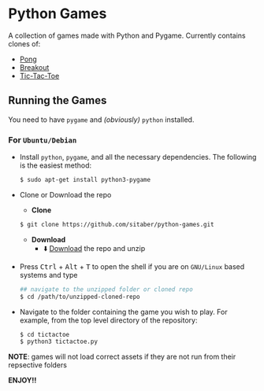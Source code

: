 # Python Games

A collection of games made with Python and Pygame. Currently contains clones of: 
- [Pong](https://github.com/sitaber/python-games/tree/main/pong) 
- [Breakout](https://github.com/sitaber/python-games/tree/main/breakout)
- [Tic-Tac-Toe](https://github.com/sitaber/python-games/tree/main/tictactoe)

## Running the Games
You need to have `pygame` and _(obviously)_ `python` installed. 

### For `Ubuntu/Debian`
- Install `python`, `pygame`, and all the necessary dependencies. The following is the easiest method:
  ```bash
  $ sudo apt-get install python3-pygame
  ```
- Clone or Download the repo
    - __Clone__
    ```bash
    $ git clone https://github.com/sitaber/python-games.git 
    ```
    - __Download__
        - :arrow_down: [Download](https://github.com/sitaber/python-games/archive/refs/heads/main.zip) the repo and unzip
        
- Press <kbd>Ctrl</kbd> + <kbd>Alt</kbd> + <kbd>T</kbd> to open the shell if you are on `GNU/Linux` based systems and type
  ```bash
  ## navigate to the unzipped folder or cloned repo
  $ cd /path/to/unzipped-cloned-repo
  ```
- Navigate to the folder containing the game you wish to play. For example, from the top level directory of the repository:
  ```bash
  $ cd tictactoe
  $ python3 tictactoe.py
  ```
__NOTE__: games will not load correct assets if they are not run from their repsective folders

__ENJOY!!__

